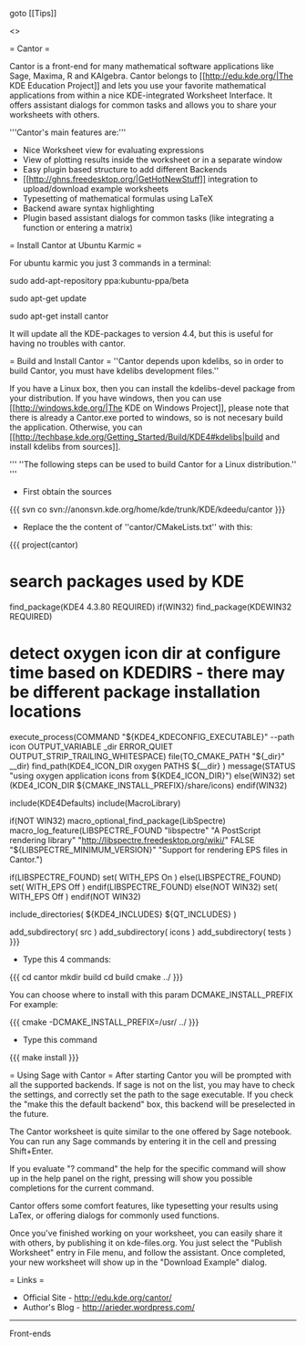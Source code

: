 goto [[Tips]]

<<TableOfContents>>

= Cantor =

Cantor is a front-end for many mathematical software applications like Sage, Maxima, R and KAlgebra. Cantor belongs to [[http://edu.kde.org/|The KDE Education Project]] and lets you use your favorite mathematical applications from within a nice KDE-integrated Worksheet Interface. It offers assistant dialogs for common tasks and allows you to share your worksheets with others.

'''Cantor's main features are:'''
 * Nice Worksheet view for evaluating expressions
 * View of plotting results inside the worksheet or in a separate window
 * Easy plugin based structure to add different Backends
 * [[http://ghns.freedesktop.org/|GetHotNewStuff]] integration to upload/download example worksheets
 * Typesetting of mathematical formulas using LaTeX
 * Backend aware syntax highlighting
 * Plugin based assistant dialogs for common tasks (like integrating a function or entering a matrix)

= Install Cantor at Ubuntu Karmic =

For ubuntu karmic you just 3 commands in a terminal:

sudo add-apt-repository ppa:kubuntu-ppa/beta

sudo apt-get update

sudo apt-get install cantor

It will update all the KDE-packages to version 4.4, but this is useful for having no troubles with cantor.



= Build and Install Cantor =
''Cantor depends upon kdelibs, so in order to build Cantor, you must have kdelibs development files.''

If you have a Linux box, then you can install the kdelibs-devel package from your distribution. If you have windows, then you can use [[http://windows.kde.org/|The KDE on Windows Project]], please note that there is already a Cantor.exe ported to windows, so is not necesary build the application. Otherwise, you can [[http://techbase.kde.org/Getting_Started/Build/KDE4#kdelibs|build and install kdelibs from sources]].

''' ''The following steps can be used to build Cantor for a Linux distribution.'' '''

 * First obtain the sources

{{{
svn co svn://anonsvn.kde.org/home/kde/trunk/KDE/kdeedu/cantor
}}}

 * Replace the the content of ''cantor/CMakeLists.txt'' with this:

{{{
project(cantor)

# search packages used by KDE
find_package(KDE4 4.3.80 REQUIRED)
if(WIN32)
  find_package(KDEWIN32 REQUIRED)
  # detect oxygen icon dir at configure time based on KDEDIRS - there may be different package installation locations
  execute_process(COMMAND "${KDE4_KDECONFIG_EXECUTABLE}" --path icon OUTPUT_VARIABLE _dir ERROR_QUIET OUTPUT_STRIP_TRAILING_WHITESPACE)
  file(TO_CMAKE_PATH "${_dir}" __dir)
  find_path(KDE4_ICON_DIR oxygen PATHS
      ${__dir}
  )
  message(STATUS "using oxygen application icons from ${KDE4_ICON_DIR}")
else(WIN32)
    set (KDE4_ICON_DIR  ${CMAKE_INSTALL_PREFIX}/share/icons)
endif(WIN32)

include(KDE4Defaults)
include(MacroLibrary)

if(NOT WIN32)
  macro_optional_find_package(LibSpectre)
  macro_log_feature(LIBSPECTRE_FOUND "libspectre" "A PostScript rendering library" "http://libspectre.freedesktop.org/wiki/" FALSE "${LIBSPECTRE_MINIMUM_VERSION}" "Support for rendering EPS files in Cantor.")

  if(LIBSPECTRE_FOUND)
    set( WITH_EPS On )
  else(LIBSPECTRE_FOUND)
    set( WITH_EPS Off )
  endif(LIBSPECTRE_FOUND)
else(NOT WIN32)
  set( WITH_EPS Off )
endif(NOT WIN32)

include_directories( ${KDE4_INCLUDES} ${QT_INCLUDES} )

add_subdirectory( src )
add_subdirectory( icons )
add_subdirectory( tests )
}}}

 * Type this 4 commands:

{{{
cd cantor
mkdir build
cd build
cmake ../
}}}

You can choose where to install with this param DCMAKE_INSTALL_PREFIX For example: 

{{{
cmake -DCMAKE_INSTALL_PREFIX=/usr/ ../
}}}

 * Type this command

{{{
make install
}}}

= Using Sage with Cantor =
After starting Cantor you will be prompted with all the supported backends. 
If sage is not on the list, you may have to check the settings, and correctly set the path to the sage executable.
If you check the "make this the default backend" box, this backend will be preselected in the future.

The Cantor worksheet is quite similar to the one offered by Sage notebook. You can run any Sage commands by entering it in the cell
and pressing Shift+Enter.

If you evaluate "? command" the help for the specific command will show up in the help panel on the right, 
pressing <Tab> will show you possible completions for the current command.

Cantor offers some comfort features, like typesetting your results using LaTex, or offering dialogs for
commonly used functions.

Once you've finished working on your worksheet, you can easily share it with others, by publishing it on kde-files.org.
You just select the "Publish Worksheet" entry in File menu, and follow the assistant. Once completed, your new worksheet
will show up in the "Download Example" dialog.

= Links =
 * Official Site - http://edu.kde.org/cantor/ 
 * Author's Blog - http://arieder.wordpress.com/

----
Front-ends
